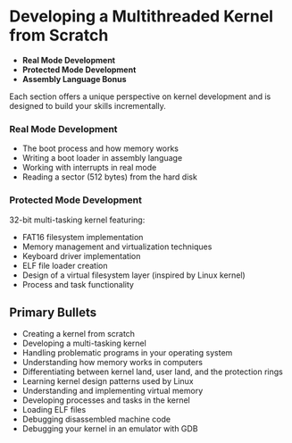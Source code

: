 # Developing a Multithreaded Kernel from Scratch

- **Real Mode Development**
- **Protected Mode Development**
- **Assembly Language Bonus**

Each section offers a unique perspective on kernel development and is designed to build your skills incrementally.
  
### Real Mode Development
- The boot process and how memory works
- Writing a boot loader in assembly language
- Working with interrupts in real mode
- Reading a sector (512 bytes) from the hard disk

### Protected Mode Development
32-bit multi-tasking kernel featuring:
- FAT16 filesystem implementation
- Memory management and virtualization techniques
- Keyboard driver implementation
- ELF file loader creation
- Design of a virtual filesystem layer (inspired by Linux kernel)
- Process and task functionality


## Primary Bullets
- Creating a kernel from scratch
- Developing a multi-tasking kernel
- Handling problematic programs in your operating system
- Understanding how memory works in computers
- Differentiating between kernel land, user land, and the protection rings
- Learning kernel design patterns used by Linux
- Understanding and implementing virtual memory
- Developing processes and tasks in the kernel
- Loading ELF files
- Debugging disassembled machine code
- Debugging your kernel in an emulator with GDB

